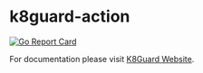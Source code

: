 # k8guard-action
[![Go Report Card](https://goreportcard.com/badge/github.com/k8guard/k8guard-action)](https://goreportcard.com/report/github.com/k8guard/k8guard-action)

For documentation please visit [K8Guard Website](https://k8guard.github.io/).
